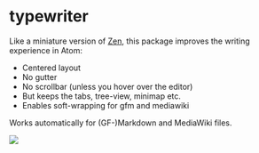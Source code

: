 # typewriter

Like a miniature version of [Zen](https://atom.io/packages/zen), this package improves the writing experience in Atom:

* Centered layout
* No gutter
* No scrollbar (unless you hover over the editor)
* But keeps the tabs, tree-view, minimap etc.
* Enables soft-wrapping for gfm and mediawiki

Works automatically for (GF-)Markdown and MediaWiki files.

![](https://raw.githubusercontent.com/braver/typewriter/master/resources/screenshot.png)
